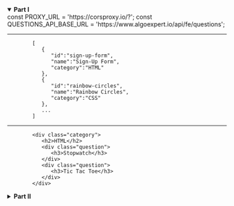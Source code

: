 
<details open>
<summary><b>Part I</b></summary>
      const PROXY_URL = 'https://corsproxy.io/?';
      const QUESTIONS_API_BASE_URL = 'https://www.algoexpert.io/api/fe/questions';

---


            [
               {
                  "id":"sign-up-form",
                  "name":"Sign-Up Form",
                  "category":"HTML"
               },
               {
                  "id":"rainbow-circles",
                  "name":"Rainbow Circles",
                  "category":"CSS"
               },
               ...
            ]


---


            <div class="category">
               <h2>HTML</h2>
               <div class="question">
                  <h3>Stopwatch</h3>
               </div>
               <div class="question">
                  <h3>Tic Tac Toe</h3>
               </div>
            </div>

</details>
<details>
<summary><b>Part II</b></summary>


      const SUBMISSIONS_API_BASE_URL = 'https://www.algoexpert.io/api/fe/submissions';
---
            [
               {
                  "questionId":"blog-post",
                  "status":"CORRECT"
               },
               {
                  "questionId":"throttle",
                  "status":"INCORRECT"
               },
               {
                  "questionId":"stopwatch",
                  "status":"PARTIALLY_CORRECT"
               },
               ...
            ]
----
            <div class="category">
               <h2>HTML</h2>
               <div class="question">
               <div class="status partially-correct"></div>
                  <h3>Stopwatch</h3>
               </div>
               <div class="question">
                  <div class="status correct"></div>
                  <h3>Tic Tac Toe</h3>
               </div>
            </div>

Not existing = 'unattempted'
</details>